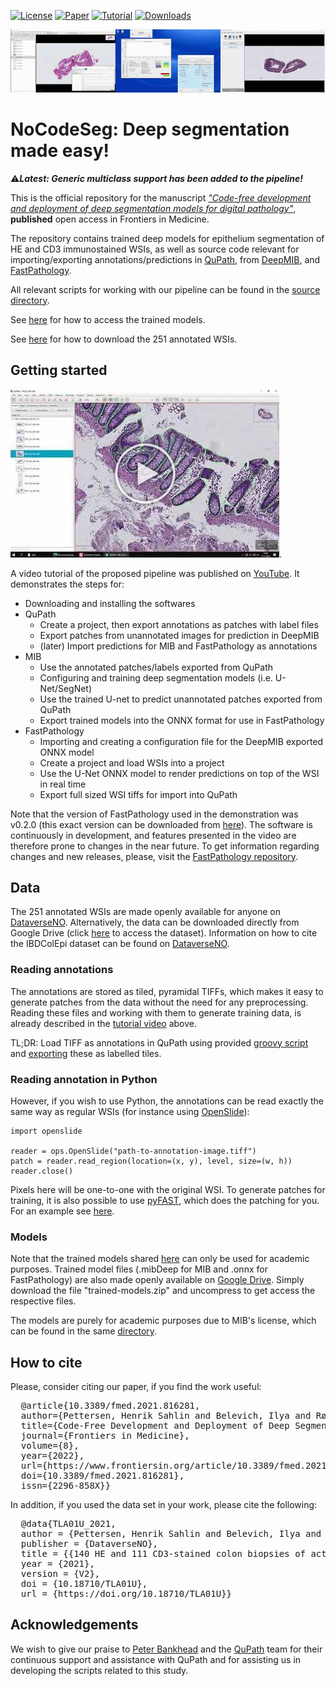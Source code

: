 [![License](https://img.shields.io/badge/License-MIT-green.svg)](https://opensource.org/licenses/MIT)
[![Paper](https://zenodo.org/badge/DOI/10.1038/s41598-017-17204-5.svg)](https://www.frontiersin.org/articles/10.3389/fmed.2021.816281/full)
[![Tutorial](https://img.shields.io/badge/Video-tutorial-red.svg)](https://www.youtube.com/watch?v=9dTfUwnL6zY)
[![Downloads](https://github.com/andreped/NoCodeSeg/releases/download/SVG-badge/test.png)](https://doi.org/10.18710/TLA01U)


<!---
<p float="left">
  <img src="figures/deepmib-demo.gif" />
  <img src="figures/inference-demo.gif" /> 
  <img src="figures/qupath-demo.gif" />
</p>
-->

<img src="figures/merged-demos.gif" />


# NoCodeSeg: Deep segmentation made easy!

⚠️***Latest: Generic multiclass support has been added to the pipeline!***

This is the official repository for the manuscript [*"Code-free development and deployment of deep segmentation models for digital pathology"*](https://www.frontiersin.org/articles/10.3389/fmed.2021.816281/full), **published** open access in Frontiers in Medicine.

The repository contains trained deep models for epithelium segmentation of HE and CD3 immunostained WSIs, as well as source code relevant for importing/exporting annotations/predictions in [QuPath](https://qupath.github.io/), from [DeepMIB](http://mib.helsinki.fi/downloads.html), and [FastPathology](https://github.com/AICAN-Research/FAST-Pathology).

All relevant scripts for working with our pipeline can be found in the [source directory](https://github.com/andreped/NoCodeSeg/tree/main/source).

See [here](https://github.com/andreped/NoCodeSeg#models) for how to access the trained models.

See [here](https://github.com/andreped/NoCodeSeg#data) for how to download the 251 annotated WSIs.

## Getting started

[![Watch the video](figures/youtube-thumbnail.jpg)](https://youtu.be/9dTfUwnL6zY).

A video tutorial of the proposed pipeline was published on [YouTube](https://www.youtube.com/watch?v=9dTfUwnL6zY&ab_channel=HenrikSahlinPettersen).
It demonstrates the steps for: 
* Downloading and installing the softwares
* QuPath
  * Create a project, then export annotations as patches with label files
  * Export patches from unannotated images for prediction in DeepMIB
  * (later) Import predictions for MIB and FastPathology as annotations
* MIB
  * Use the annotated patches/labels exported from QuPath
  * Configuring and training deep segmentation models (i.e. U-Net/SegNet)
  * Use the trained U-net to predict unannotated patches exported from QuPath
  * Export trained models into the ONNX format for use in FastPathology
* FastPathology
  * Importing and creating a configuration file for the DeepMIB exported ONNX model
  * Create a project and load WSIs into a project
  * Use the U-Net ONNX model to render predictions on top of the WSI in real time
  * Export full sized WSI tiffs for import into QuPath

Note that the version of FastPathology used in the demonstration was v0.2.0 (this exact version can be downloaded from [here](https://github.com/AICAN-Research/FAST-Pathology/releases/tag/v0.2.0)). The software is continuously in development, and features presented in the video are therefore prone to changes in the near future. To get information regarding changes and new releases, please, visit the [FastPathology repository](https://github.com/AICAN-Research/FAST-Pathology).

## Data
The 251 annotated WSIs are made openly available for anyone on [DataverseNO](https://doi.org/10.18710/TLA01U). Alternatively, the data can be downloaded directly from Google Drive (click [here](https://drive.google.com/drive/folders/1eUVs1DA1UYayUYjr8_aY3O5xDgV1uLvH?usp=sharing) to access the dataset). Information on how to cite the IBDColEpi dataset can be found on [DataverseNO](https://doi.org/10.18710/TLA01U).

### Reading annotations
The annotations are stored as tiled, pyramidal TIFFs, which makes it easy to generate patches from the data without the need for any preprocessing. Reading these files and working with them to generate training data, is already described in the [tutorial video](https://github.com/andreped/NoCodeSeg#getting-started) above.

TL;DR: Load TIFF as annotations in QuPath using provided [groovy script](https://github.com/andreped/NoCodeSeg/blob/main/source/importPyramidalTIFF.groovy) and [exporting](https://github.com/andreped/NoCodeSeg/blob/main/source/exportTiles.groovy) these as labelled tiles.

### Reading annotation in Python
However, if you wish to use Python, the annotations can be read exactly the same way as regular WSIs (for instance using [OpenSlide](https://pypi.org/project/openslide-python/)):
```
import openslide

reader = ops.OpenSlide("path-to-annotation-image.tiff")
patch = reader.read_region(location=(x, y), level, size=(w, h))
reader.close()
```

Pixels here will be one-to-one with the original WSI. To generate patches for training, it is also possible to use [pyFAST](https://pypi.org/project/pyFAST/), which does the patching for you. For an example see [here](https://fast.eriksmistad.no/python-tutorial-wsi.html#autotoc_md133).

### Models
Note that the trained models shared [here](https://github.com/andreped/NoCodeSeg/tree/main/models) can only be used for academic purposes. Trained model files (.mibDeep for MIB and .onnx for FastPathology) are also made openly available on [Google Drive](https://drive.google.com/drive/folders/1eUVs1DA1UYayUYjr8_aY3O5xDgV1uLvH). Simply download the file "trained-models.zip" and uncompress to get access the respective files.

The models are purely for academic purposes due to MIB's license, which can be found in the same [directory](https://github.com/andreped/NoCodeSeg/blob/main/models/LICENSE).

## How to cite
Please, consider citing our paper, if you find the work useful:
<pre>
  @article{10.3389/fmed.2021.816281,
  author={Pettersen, Henrik Sahlin and Belevich, Ilya and Røyset, Elin Synnøve and Smistad, Erik and Simpson, Melanie Rae and Jokitalo, Eija and Reinertsen, Ingerid and Bakke, Ingunn and Pedersen, André},   
  title={Code-Free Development and Deployment of Deep Segmentation Models for Digital Pathology},      
  journal={Frontiers in Medicine},      
  volume={8},      
  year={2022},      
  url={https://www.frontiersin.org/article/10.3389/fmed.2021.816281},       
  doi={10.3389/fmed.2021.816281},      
  issn={2296-858X}}
</pre>

In addition, if you used the data set in your work, please cite the following:
<pre>
  @data{TLA01U_2021,
  author = {Pettersen, Henrik Sahlin and Belevich, Ilya and Røyset, Elin Synnøve and Smistad, Erik and Jokitalo, Eija and Reinertsen, Ingerid and Bakke, Ingunn and Pedersen, André},
  publisher = {DataverseNO},
  title = {{140 HE and 111 CD3-stained colon biopsies of active and inactivate inflammatory bowel disease with epithelium annotated: the IBDColEpi dataset}},
  year = {2021},
  version = {V2},
  doi = {10.18710/TLA01U},
  url = {https://doi.org/10.18710/TLA01U}}
</pre>

## Acknowledgements
We wish to give our praise to [Peter Bankhead](https://www.ed.ac.uk/pathology/people/staff-students/peter-bankhead) and the [QuPath](https://github.com/qupath/qupath) team for their continuous support and assistance with QuPath and for assisting us in developing the scripts related to this study.
